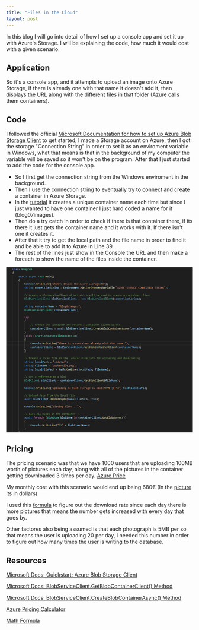 ```yaml
---
title: "Files in the Cloud"
layout: post
---
```


In this blog I will go into detail of how I set up a console app and set it up with Azure's Storage. I will be explaining the code, how much it would cost with a given scenario.


## Application

So it's a console app, and it attempts to upload an image onto Azure Storage, if there is already one with that name it doesn't add it, then displays the URL along with the different files in that folder (Azure calls them containers).

## Code

I followed the official [Microsoft Documentation for how to set up Azure Blob Storage Client](https://docs.microsoft.com/en-us/azure/storage/blobs/storage-quickstart-blobs-dotnet) to get started, I made a Storage account on Azure, then I got the storage "Connection String" in order to  set it as an enviroment variable in Windows, what that means is that in the background of my computer the variable will be saved so it won't be on the program. After that I just started to add the code for the console app.

* So I first get the connection string from the Windows enviroment in the background.
* Then I use the connection string to eventually try to connect and create a container in Azure Storage.
* In the [tutorial](https://docs.microsoft.com/en-us/azure/storage/blobs/storage-quickstart-blobs-dotnet) it creates a unique container name each time but since I just wanted to have one container I just hard coded a name for it (blog07images).
* Then do a try catch in order to check if there is that container there, if its there it just gets the container name and it works with it. If there isn't one it creates it.
* After that it try to get the local path and the file name in order to find it and be able to add it  to Azure in Line 39.
* The rest of the lines just show in the Console the URL and then make a foreach to show the name of the files inside the container.

![The code picture](/assets/Images/Blog08/Code.png)

## Pricing

The pricing scenario was that we have 1000 users that are uploading 100MB worth of pictures each day, along with all of the pictures in the container getting downloaded 3 times per day. [Azure Price](https://blog07.blob.core.windows.net/blog07images/screencapture-azure-microsoft-en-us-pricing-calculator-2021-10-01-18_57_34.png)

My monthly cost with this scenario would end up being 680€ (In the [picture](https://blog07.blob.core.windows.net/blog07images/screencapture-azure-microsoft-en-us-pricing-calculator-2021-10-01-18_57_34.png) its in dollars) 

I used this [formula](https://en.wikipedia.org/wiki/1_%2B_2_%2B_3_%2B_4_%2B_%E2%8B%AF) to figure out the download rate since each day there is more pictures that means the number gets increased  with every day that goes by.

Other factores also being assumed is that each photograph is 5MB per so that means the user is uploading 20 per day, I needed this number in order to figure out how many times the user is writing to the database.

## Resources

[Microsoft Docs: Quickstart: Azure Blob Storage Client](https://docs.microsoft.com/en-us/azure/storage/blobs/storage-quickstart-blobs-dotnet)

[Microsoft Docs: BlobServiceClient.GetBlobContainerClient() Method](https://docs.microsoft.com/en-us/dotnet/api/azure.storage.blobs.blobserviceclient.getblobcontainerclient?view=azure-dotnet)

[Microsoft Docs: BlobServiceClient.CreateBlobContainerAsync() Method](https://docs.microsoft.com/en-us/dotnet/api/azure.storage.blobs.blobserviceclient.createblobcontainerasync?view=azure-dotnet)

[Azure Pricing Calculator](https://azure.microsoft.com/en-us/pricing/calculator/)

[Math Formula](https://en.wikipedia.org/wiki/1_%2B_2_%2B_3_%2B_4_%2B_%E2%8B%AF)
